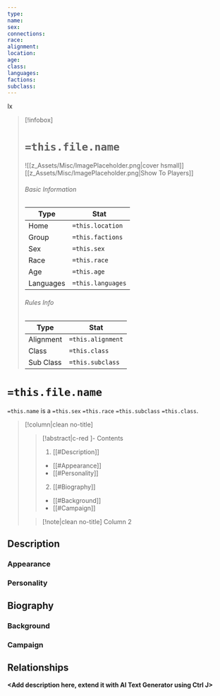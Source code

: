 ```yaml
---
type: 
name: 
sex: 
connections: 
race: 
alignment: 
location: 
age: 
class: 
languages: 
factions: 
subclass:
---
```

Ix


> [!infobox]
> # `=this.file.name`
> ![[z_Assets/Misc/ImagePlaceholder.png|cover hsmall]]
> [[z_Assets/Misc/ImagePlaceholder.png|Show To Players]]
> ###### Basic Information
> Type |  Stat |
> ---|---|
> Home | `=this.location` |
> Group | `=this.factions` |
> Sex | `=this.sex` |
> Race | `=this.race` |
> Age | `=this.age` |
> Languages | `=this.languages` |
> ###### Rules Info
> Type |  Stat |
> ---|---|
> Alignment | `=this.alignment` |
> Class | `=this.class` |
> Sub Class | `=this.subclass` |

# `=this.file.name`
`=this.name` is a `=this.sex` `=this.race` `=this.subclass` `=this.class`. 
> [!column|clean no-title] 
>> [!abstract|c-red ]- Contents
>> 1. [[#Description]]
>> 	- [[#Appearance]]
>> 	- [[#Personality]]
>> 2. [[#Biography]]
>> 	- [[#Background]]
>> 	- [[#Campaign]]
>
>> [!note|clean no-title] Column 2 



## Description
### Appearance
### Personality
## Biography
### Background
### Campaign
## Relationships


**<Add description here, extend it with AI Text Generator using Ctrl J>**



